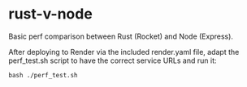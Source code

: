 # rust-v-node

Basic perf comparison between Rust (Rocket) and Node (Express).

After deploying to Render via the included render.yaml file, adapt the perf_test.sh script to have the correct service URLs and run it:
```
bash ./perf_test.sh
```
